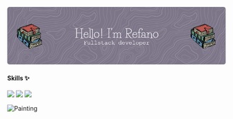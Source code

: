 ![Refanoobie](img/github-header-image.png)

#### Skills ✨

<img src="https://img.shields.io/badge/HTML5-E34F26?style=for-the-badge&logo=html5&logoColor=white" />
<img src="https://img.shields.io/badge/CSS3-1572B6?style=for-the-badge&logo=css3&logoColor=white" />
<img src="https://img.shields.io/badge/JavaScript-323330?style=for-the-badge&logo=javascript&logoColor=F7DF1E" />

![Painting](https://media4.giphy.com/media/v1.Y2lkPTc5MGI3NjExajJka2dtdzV1Y2M2MTJzb2h3eTExZHh6YjZjOTlzMTNxejJodHo2cSZlcD12MV9pbnRlcm5hbF9naWZfYnlfaWQmY3Q9Zw/2pC8mTxAni8Io/giphy.gif)

